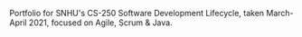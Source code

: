 Portfolio for SNHU's CS-250 Software Development Lifecycle, taken March-April 2021, focused on Agile, Scrum & Java.
